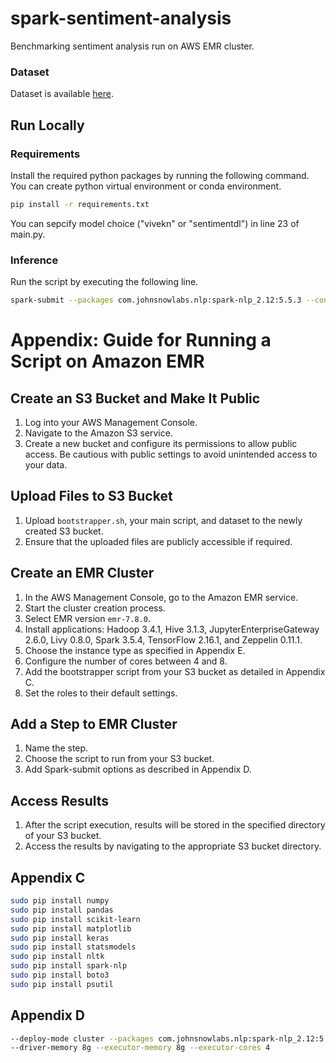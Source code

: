 # spark-sentiment-analysis
Benchmarking sentiment analysis run on AWS EMR cluster.

### Dataset
Dataset is available [here](https://www.kaggle.com/datasets/kazanova/sentiment140?resource=download).

## Run Locally

### Requirements

Install the required python packages by running the following command. You can create python virtual environment or conda environment.

```bash
pip install -r requirements.txt
```

You can sepcify model choice ("vivekn" or "sentimentdl") in line 23 of main.py.

### Inference

Run the script by executing the following line.
```bash
spark-submit --packages com.johnsnowlabs.nlp:spark-nlp_2.12:5.5.3 --conf spark.jars.packages=com.johnsnowlabs.nlp:spark-nlp_2.12:5.5.3 main.py
```


# Appendix: Guide for Running a Script on Amazon EMR

## Create an S3 Bucket and Make It Public
1. Log into your AWS Management Console.
2. Navigate to the Amazon S3 service.
3. Create a new bucket and configure its permissions to allow public access. Be cautious with public settings to avoid unintended access to your data.

## Upload Files to S3 Bucket
1. Upload `bootstrapper.sh`, your main script, and dataset to the newly created S3 bucket.
2. Ensure that the uploaded files are publicly accessible if required.

## Create an EMR Cluster
1. In the AWS Management Console, go to the Amazon EMR service.
2. Start the cluster creation process.
3. Select EMR version `emr-7.8.0`.
4. Install applications: Hadoop 3.4.1, Hive 3.1.3, JupyterEnterpriseGateway 2.6.0, Livy 0.8.0, Spark 3.5.4, TensorFlow 2.16.1, and Zeppelin 0.11.1.
5. Choose the instance type as specified in Appendix E.
6. Configure the number of cores between 4 and 8.
7. Add the bootstrapper script from your S3 bucket as detailed in Appendix C.
8. Set the roles to their default settings.

## Add a Step to EMR Cluster
1. Name the step.
2. Choose the script to run from your S3 bucket.
3. Add Spark-submit options as described in Appendix D.

## Access Results
1. After the script execution, results will be stored in the specified directory of your S3 bucket.
2. Access the results by navigating to the appropriate S3 bucket directory.


## Appendix C

```bash
sudo pip install numpy
sudo pip install pandas
sudo pip install scikit-learn
sudo pip install matplotlib
sudo pip install keras
sudo pip install statsmodels
sudo pip install nltk
sudo pip install spark-nlp
sudo pip install boto3
sudo pip install psutil
```
## Appendix D

```bash
--deploy-mode cluster --packages com.johnsnowlabs.nlp:spark-nlp_2.12:5.5.3 
--driver-memory 8g --executor-memory 8g --executor-cores 4
```

